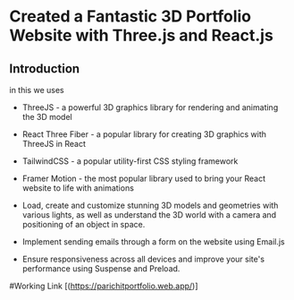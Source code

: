 # Created a Fantastic 3D Portfolio Website with Three.js and React.js

## Introduction
  in this we uses 
- ThreeJS - a powerful 3D graphics library for rendering and animating the 3D model
- React Three Fiber - a popular library for creating 3D graphics with ThreeJS in React
- TailwindCSS - a popular utility-first CSS styling framework
- Framer Motion - the most popular library used to bring your React website to life with animations

- Load, create and customize stunning 3D models and geometries with various lights, as well as understand the 3D world with a camera 
  and positioning of an object in space.
- Implement sending emails through a form on the website using Email.js
- Ensure responsiveness across all devices and improve your site's performance using Suspense and Preload.

#Working Link
[(https://parichitportfolio.web.app/)]
